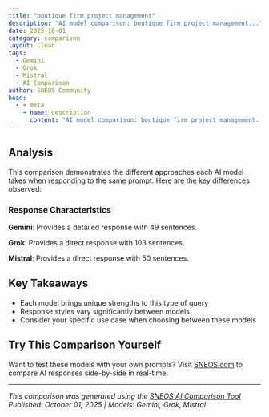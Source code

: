 ```yaml
---
title: "boutique firm project management"
description: "AI model comparison: boutique firm project management..."
date: 2025-10-01
category: comparison
layout: Clean
tags:
  - Gemini
  - Grok
  - Mistral
  - AI Comparison
author: SNEOS Community
head:
  - - meta
    - name: description
      content: "AI model comparison: boutique firm project management..."
---
```


<ChatComparison
  title="boutique firm project management"
  prompt="boutique firm project management"
  :responses='{"Gemini": "## Boutique Firm Project Management: Advantages, Challenges, and Best Practices\n\nBoutique firms, characterized by their small size, specialized focus, and often high level of expertise, offer a unique approach to project management. Their inherent strengths can lead to exceptional results, but their size also presents specific challenges. Here\u0027s a breakdown:\n\n**Advantages of Project Management in Boutique Firms:**\n\n* **Specialized Expertise:** Boutique firms typically focus on a niche area, meaning project teams often possess deep knowledge and experience relevant to the client\u0027s specific needs. This translates to more effective problem-solving and innovative solutions.\n* **Direct Client Interaction:** Due to their smaller size, boutique firms often foster closer relationships with clients. This allows for better communication, understanding of client goals, and agile adjustments throughout the project lifecycle.\n* **Agility and Flexibility:** With fewer layers of bureaucracy, boutique firms can respond quickly to changing requirements and unexpected challenges. Their adaptability is a major advantage in dynamic project environments.\n* **Highly Motivated Team:** Often, employees in boutique firms are drawn to the specialization and opportunity for growth. This can lead to a more engaged and driven team, contributing to higher quality work.\n* **Personalized Service:** Boutique firms can offer a more personalized and customized approach to project management, tailoring processes and methodologies to fit the specific needs of each client.\n* **Stronger Sense of Ownership:** Team members often feel a greater sense of ownership and responsibility for project outcomes, leading to increased dedication and commitment.\n\n**Challenges of Project Management in Boutique Firms:**\n\n* **Limited Resources:** Compared to larger organizations, boutique firms often have fewer resources available, including budget, personnel, and technology. This can limit their capacity to handle large or complex projects.\n* **Lack of Standardized Processes:** While flexibility is an advantage, the absence of well-defined and documented project management processes can lead to inconsistencies and inefficiencies.\n* **Reliance on Key Individuals:** Boutique firms often depend heavily on the expertise of a few key individuals. If one of these individuals is unavailable, it can significantly impact the project.\n* **Difficulty Scaling:** As projects grow in size or complexity, the firm may struggle to scale its resources and infrastructure to meet the demands.\n* **Limited Training and Development:** Due to budget constraints and smaller staff, there might be fewer opportunities for formal project management training and development for employees.\n* **Sales and Project Overlap:** Often, the same individuals who are selling the services are also managing the projects. This can lead to divided attention and potential conflicts of interest.\n* **Succession Planning:** Ensuring continuity of knowledge and expertise if key employees leave the firm is a crucial challenge.\n\n**Best Practices for Project Management in Boutique Firms:**\n\nTo leverage the advantages and mitigate the challenges, boutique firms should adopt the following best practices:\n\n* **Define Clear Project Scopes and Objectives:** Thorough upfront planning is crucial to prevent scope creep and ensure that everyone is aligned on project goals.\n* **Establish Standardized Project Management Processes:** While flexibility is important, having defined processes for planning, execution, monitoring, and closure provides consistency and efficiency. Focus on simplicity and practicality.\n* **Invest in Project Management Technology (Appropriately):** Even a basic project management tool can significantly improve communication, collaboration, and tracking of project progress. Choose solutions that are scalable and affordable. Examples include Asana, Trello, or more robust solutions like Monday.com or ClickUp depending on the needs and budget.\n* **Develop Strong Communication Protocols:** Maintain open and frequent communication with clients and project team members to ensure everyone is informed and aligned.\n* **Implement Risk Management Strategies:** Identify potential risks early on and develop mitigation plans to minimize their impact on the project. Given limited resources, this is even more critical.\n* **Prioritize Task Management and Delegation:** Effective task management and delegation are essential for maximizing team productivity and ensuring that all tasks are completed on time and within budget.\n* **Focus on Knowledge Sharing:** Encourage team members to share their knowledge and expertise through training, mentoring, and documentation to mitigate the risk of losing key personnel.\n* **Develop a Succession Plan:** Identify and train potential replacements for key individuals to ensure continuity of operations.\n* **Continuously Improve Processes:** Regularly review project performance and identify areas for improvement to enhance efficiency and effectiveness. Use retrospectives after project completion.\n* **Track and Measure Key Performance Indicators (KPIs):** Monitor project progress against predefined KPIs to ensure that the project is on track and meeting its objectives. This helps identify potential issues early on.\n* **Prioritize Client Satisfaction:** Consistently strive to exceed client expectations and build long-term relationships. This leads to repeat business and positive referrals.\n* **Delegate Effectively:** As leadership juggles sales and project management, knowing when and how to delegate to team members is crucial for sustainability.\n\n**Choosing the Right Project Management Methodology:**\n\nThe best project management methodology for a boutique firm depends on the nature of the projects they handle and their internal culture. Some popular options include:\n\n* **Agile:** Suitable for projects with evolving requirements and a need for rapid iteration. Scrum and Kanban are popular Agile frameworks.\n* **Waterfall:** Appropriate for projects with well-defined requirements and a predictable scope.\n* **Hybrid:** A combination of Agile and Waterfall approaches, allowing for flexibility and structure as needed.\n\n**In conclusion, boutique firms can excel in project management by leveraging their specialized expertise, agility, and close client relationships. By addressing the challenges associated with limited resources and implementing best practices, they can deliver exceptional value to their clients and achieve significant success.**\n", "Grok": "Boutique firm project management refers to the application of project management principles and practices within a small, specialized firm that often focuses on niche markets or personalized services. Unlike large corporations with extensive resources and standardized processes, boutique firms typically operate with lean teams, tailored solutions, and a high degree of client interaction. This context requires a unique approach to project management that balances flexibility, client satisfaction, and efficient resource use.\n\nBelow is a detailed breakdown of how project management operates in a boutique firm setting, including key considerations, challenges, and best practices:\n\n---\n\n### Key Characteristics of Boutique Firm Project Management\n1. **Client-Centric Approach**:\n - Boutique firms often prioritize personalized service, meaning project management must focus on understanding and meeting specific client needs.\n - Projects may involve frequent client communication and adjustments based on feedback.\n - Relationship-building is critical, as clients often choose boutique firms for their tailored expertise.\n\n2. **Limited Resources**:\n - With smaller teams and fewer resources compared to larger firms, boutique project managers must wear multiple hats (e.g., coordinator, strategist, and communicator).\n - Budgets and timelines are often tighter, requiring creative problem-solving and efficient resource allocation.\n\n3. **Niche Specialization**:\n - Boutique firms typically focus on a specific industry or service (e.g., luxury branding, bespoke software development, or high-end consulting).\n - Project managers must have deep knowledge of the firm\u2019s area of expertise to ensure deliverables align with industry standards and client expectations.\n\n4. **Agility and Flexibility**:\n - Unlike rigid structures in larger organizations, boutique firms can adapt quickly to changes in scope, client demands, or market conditions.\n - Project management methodologies often lean toward agile or hybrid approaches to accommodate evolving requirements.\n\n---\n\n### Steps in Boutique Firm Project Management\n1. **Project Initiation**:\n - Define the project scope in close collaboration with the client, ensuring alignment on goals, deliverables, and expectations.\n - Identify key stakeholders (often the client is heavily involved) and establish communication channels.\n - Assess resource availability within the small team and prioritize tasks based on capacity.\n\n2. **Planning**:\n - Create a detailed project plan, including timelines, milestones, and budget, keeping in mind the firm\u0027s limited bandwidth.\n - Use tools like Gantt charts or simple project management software (e.g., Trello, Asana) to map out tasks and dependencies.\n - Plan for risks, such as staff unavailability or scope creep, which can disproportionately impact small teams.\n\n3. **Execution**:\n - Assign tasks to team members based on their expertise, often requiring individuals to handle multiple roles.\n - Maintain regular check-ins with the client to ensure satisfaction and incorporate feedback in real-time.\n - Monitor progress closely, as delays in small teams can have a cascading effect on the project.\n\n4. **Monitoring and Control**:\n - Track project performance against the plan, focusing on quality, budget, and deadlines.\n - Address issues promptly, as boutique firms may lack the buffer to absorb significant setbacks.\n - Use client feedback as a key performance indicator, given the high priority on client satisfaction.\n\n5. **Closure**:\n - Deliver the final product or service, ensuring it meets the client\u2019s expectations.\n - Conduct a post-project review with the team to identify lessons learned and areas for improvement.\n - Follow up with the client to solidify the relationship and potentially secure future projects.\n\n---\n\n### Tools for Boutique Firm Project Management\nGiven the scale and needs of boutique firms, project management tools should be lightweight, user-friendly, and cost-effective. Some popular options include:\n- **Trello**: For visual task tracking and collaboration.\n- **Asana**: For managing tasks, deadlines, and team communication.\n- **Monday.com**: For customizable workflows and project tracking.\n- **Slack**: For team and client communication.\n- **Google Workspace**: For document sharing, scheduling, and collaboration.\n- **QuickBooks or FreshBooks**: For budget tracking and invoicing.\n\n---\n\n### Challenges in Boutique Firm Project Management\n1. **Resource Constraints**:\n - Small teams can become overwhelmed, especially when handling multiple projects or unexpected challenges.\n - Limited budgets may restrict access to advanced tools or additional hires.\n\n2. **Scope Creep**:\n - Close client relationships can lead to frequent requests for changes or additions, impacting timelines and costs.\n - Project managers must set clear boundaries while maintaining diplomacy.\n\n3. **Time Management**:\n - With team members often juggling multiple roles, prioritization and focus can be difficult.\n - Deadlines may feel more pressing due to the lack of backup resources.\n\n4. **Client Dependency**:\n - Boutique firms often rely on a small number of high-value clients, making project success critical to financial stability.\n - Managing client expectations and maintaining satisfaction is paramount.\n\n---\n\n### Best Practices for Boutique Firm Project Management\n1. **Set Clear Expectations**:\n - From the outset, define the project scope, deliverables, timelines, and budget with the client to avoid misunderstandings.\n - Use contracts or detailed proposals to formalize agreements.\n\n2. **Leverage Agile Principles**:\n - Break projects into smaller, manageable phases or sprints to allow for flexibility and frequent client feedback.\n - Adapt quickly to changes without derailing the project.\n\n3. **Prioritize Communication**:\n - Maintain transparent, regular communication with both the client and team to address issues early.\n - Use weekly or bi-weekly check-ins to keep everyone aligned.\n\n4. **Focus on Quality Over Quantity**:\n - Given the niche nature of boutique firms, prioritize delivering high-quality, specialized results rather than taking on too many projects.\n - Build a reputation for excellence to attract repeat business and referrals.\n\n5. **Optimize Resource Use**:\n - Cross-train team members to handle multiple tasks in case of absences or bottlenecks.\n - Outsource non-core activities (e.g., administrative tasks) if budget allows, freeing up time for critical work.\n\n6. **Invest in Relationships**:\n - Treat every project as an opportunity to build long-term trust with clients.\n - Personal touches, such as customized updates or going the extra mile, can differentiate a boutique firm.\n\n7. **Document Everything**:\n - Keep detailed records of project plans, communications, and decisions to avoid disputes and ensure clarity.\n - Use documentation to create templates for future projects, saving time in the long run.\n\n---\n\n### Example Scenario: Boutique Design Firm\nA boutique graphic design firm is tasked with creating branding materials for a high-end client. Here\u0027s how project management might unfold:\n- **Initiation**: Meet with the client to understand their vision (e.g., modern luxury) and define deliverables (logo, business cards, website design).\n- **Planning**: Develop a timeline (e.g., 6 weeks) and assign tasks to a small team of 3 designers, with one acting as the project manager.\n- **Execution**: Create initial concepts, present to the client for feedback after 2 weeks, and iterate based on input.\n- **Monitoring**: Track progress in Trello, ensuring revisions don\u2019t exceed the budget or delay the timeline.\n- **Closure**: Deliver final designs, ensure client approval, and follow up after a month to discuss additional needs (e.g., social media graphics).\n\n---\n\n### Conclusion\nProject management in a boutique firm requires a balance of efficiency, adaptability, and client focus. By leveraging the right tools, maintaining clear communication, and prioritizing quality, boutique firms can successfully manage projects despite their smaller scale. Building strong client relationships and continuously refining internal processes will ensure long-term success in a competitive market.\n\nIf you\u2019re looking for specific advice (e.g., tools for a particular industry, templates, or case studies), or if you want to dive deeper into a specific aspect of boutique firm project management, feel free to ask!", "Mistral": "A boutique firm specializing in project management typically offers highly personalized and specialized services to its clients. These firms are often smaller in size compared to large consulting firms, allowing them to provide more focused attention and tailored solutions. Here are some key aspects and considerations for a boutique firm in project management:\n\n### Key Aspects of a Boutique Project Management Firm\n\n1. **Personalized Service**:\n - **Client Focus**: Boutique firms can offer more personalized attention to clients, understanding their unique needs and challenges.\n - **Custom Solutions**: Tailored project management solutions that are specifically designed to meet the client\u0027s requirements.\n\n2. **Expertise and Specialization**:\n - **Niche Markets**: Often specialize in specific industries or types of projects, such as IT, construction, healthcare, or finance.\n - **Deep Knowledge**: Professionals with deep expertise in project management methodologies, tools, and best practices.\n\n3. **Flexibility and Agility**:\n - **Adaptability**: Quickly adapt to changing client needs and market conditions.\n - **Innovative Solutions**: More open to innovative and creative approaches to project management.\n\n4. **Quality Over Quantity**:\n - **High Standards**: Focus on delivering high-quality work rather than taking on a large volume of projects.\n - **Attention to Detail**: Meticulous attention to detail in planning, execution, and monitoring of projects.\n\n5. **Strong Client Relationships**:\n - **Long-Term Partnerships**: Build strong, long-term relationships with clients based on trust and reliability.\n - **Client Satisfaction**: High emphasis on client satisfaction and successful project outcomes.\n\n### Considerations for a Boutique Project Management Firm\n\n1. **Market Positioning**:\n - **Unique Value Proposition**: Clearly define what sets your firm apart from larger competitors.\n - **Target Market**: Identify and focus on a specific niche or industry where your expertise can add the most value.\n\n2. **Resource Management**:\n - **Talent Acquisition**: Attract and retain top talent with specialized skills.\n - **Efficient Use of Resources**: Optimize the use of limited resources to maximize project outcomes.\n\n3. **Technology and Tools**:\n - **Project Management Software**: Invest in advanced project management tools and software to enhance efficiency and collaboration.\n - **Data Analytics**: Use data analytics to monitor project performance and make data-driven decisions.\n\n4. **Client Acquisition and Retention**:\n - **Marketing and Branding**: Develop a strong brand and effective marketing strategies to attract clients.\n - **Client Engagement**: Maintain regular communication and engagement with clients to ensure their needs are met.\n\n5. **Risk Management**:\n - **Proactive Approach**: Implement proactive risk management strategies to identify and mitigate potential issues early.\n - **Contingency Planning**: Have robust contingency plans in place to handle unexpected challenges.\n\n6. **Continuous Improvement**:\n - **Feedback Loop**: Establish a feedback loop with clients to continuously improve services.\n - **Professional Development**: Encourage continuous learning and professional development for team members.\n\n### Example Services Offered by a Boutique Project Management Firm\n\n1. **Project Planning and Scheduling**:\n - Develop detailed project plans, schedules, and timelines.\n\n2. **Risk Assessment and Management**:\n - Identify potential risks and develop strategies to mitigate them.\n\n3. **Resource Allocation**:\n - Optimize the allocation of resources, including personnel, budget, and materials.\n\n4. **Stakeholder Management**:\n - Manage relationships with stakeholders, ensuring clear communication and alignment of goals.\n\n5. **Quality Assurance**:\n - Implement quality assurance processes to ensure project deliverables meet the required standards.\n\n6. **Change Management**:\n - Manage changes to project scope, timelines, and budgets effectively.\n\n7. **Reporting and Monitoring**:\n - Provide regular progress reports and monitor project performance against key metrics.\n\nBy focusing on these aspects and considerations, a boutique project management firm can establish itself as a trusted and valuable partner for clients seeking specialized and high-quality project management services."}' 
  published-date="21:25"
/>

## Analysis

This comparison demonstrates the different approaches each AI model takes when responding to the same prompt. Here are the key differences observed:

### Response Characteristics

**Gemini**: Provides a detailed response with 49 sentences. 

**Grok**: Provides a direct response with 103 sentences. 

**Mistral**: Provides a direct response with 50 sentences. 

## Key Takeaways

- Each model brings unique strengths to this type of query
- Response styles vary significantly between models
- Consider your specific use case when choosing between these models

## Try This Comparison Yourself

Want to test these models with your own prompts? Visit [SNEOS.com](https://sneos.com) to compare AI responses side-by-side in real-time.

---

*This comparison was generated using the [SNEOS AI Comparison Tool](https://sneos.com)*
*Published: October 01, 2025 | Models: Gemini, Grok, Mistral*
